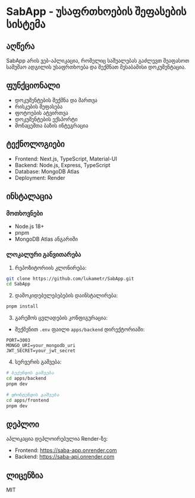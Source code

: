 # SabApp - უსაფრთხოების შეფასების სისტემა

## აღწერა
SabApp არის ვებ-აპლიკაცია, რომელიც საშუალებას გაძლევთ შეაფასოთ სამუშაო ადგილის უსაფრთხოება და შექმნათ შესაბამისი დოკუმენტაცია.

## ფუნქციონალი
- დოკუმენტების შექმნა და მართვა
- რისკების შეფასება
- ფოტოების ატვირთვა
- დოკუმენტების ექსპორტი
- მონაცემთა ბაზის ინტეგრაცია

## ტექნოლოგიები
- Frontend: Next.js, TypeScript, Material-UI
- Backend: Node.js, Express, TypeScript
- Database: MongoDB Atlas
- Deployment: Render

## ინსტალაცია

### მოთხოვნები
- Node.js 18+
- pnpm
- MongoDB Atlas ანგარიში

### ლოკალური განვითარება
1. რეპოზიტორიის კლონირება:
```bash
git clone https://github.com/lukametr/SabApp.git
cd SabApp
```

2. დამოკიდებულებებების დაინსტალირება:
```bash
pnpm install
```

3. გარემოს ცვლადების კონფიგურაცია:
- შექმენით `.env` ფაილი `apps/backend` დირექტორიაში:
```
PORT=3003
MONGO_URI=your_mongodb_uri
JWT_SECRET=your_jwt_secret
```

4. სერვერის გაშვება:
```bash
# ბექენდის გაშვება
cd apps/backend
pnpm dev

# ფრონტენდის გაშვება
cd apps/frontend
pnpm dev
```

## დეპლოი
აპლიკაცია დეპლოირებულია Render-ზე:
- Frontend: https://saba-app.onrender.com
- Backend: https://saba-api.onrender.com

## ლიცენზია
MIT 